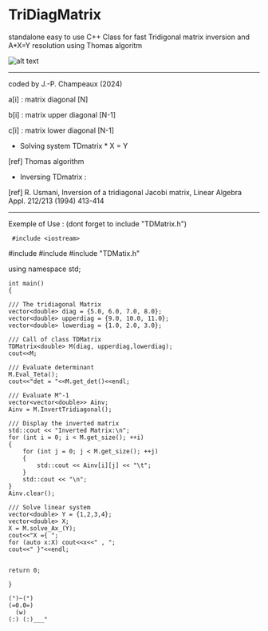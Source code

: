# TriDiagMatrix
standalone easy to use C++ Class for fast Tridigonal matrix inversion and A*X=Y resolution using Thomas algoritm

![alt text](https://external-content.duckduckgo.com/iu/?u=https%3A%2F%2Fdocs.oracle.com%2Fcd%2FE77782_01%2Fhtml%2FE77802%2Ffigures%2Fequation1211.png&f=1&nofb=1&ipt=2fc7441ade3d5bb0c9e3a5a167cab031d5bd5ff728053c6e0f38495a5ba08424&ipo=images)

 ---------------------------------------------------
 coded by J.-P. Champeaux (2024)

 a[i] : matrix diagonal  [N]
 
 b[i] : matrix upper diagonal [N-1]
 
 c[i] : matrix lower diagonal [N-1]
 
 - Solving system TDmatrix * X = Y
 
 [ref] Thomas algorithm
 
 - Inversing TDmatrix :
 
 [ref] R. Usmani, Inversion of a tridiagonal Jacobi matrix, Linear Algebra Appl. 212/213 (1994) 413-414
 
 -------------------------------------------------

 Exemple of Use : (dont forget to include "TDMatrix.h") 
      
     #include <iostream>
#include <vector>
#include <cmath>
#include "TDMatix.h"

using namespace std;


    int main()
    {

    /// The tridiagonal Matrix
    vector<double> diag = {5.0, 6.0, 7.0, 8.0};
    vector<double> upperdiag = {9.0, 10.0, 11.0};
    vector<double> lowerdiag = {1.0, 2.0, 3.0};

    /// Call of class TDMatrix
    TDMatrix<double> M(diag, upperdiag,lowerdiag);
    cout<<M;
    
    /// Evaluate determinant
    M.Eval_Teta();
    cout<<"det = "<<M.get_det()<<endl;

    /// Evaluate M^-1
    vector<vector<double>> Ainv;
    Ainv = M.InvertTridiagonal();

    /// Display the inverted matrix
    std::cout << "Inverted Matrix:\n";
    for (int i = 0; i < M.get_size(); ++i)
    {
        for (int j = 0; j < M.get_size(); ++j)
        {
            std::cout << Ainv[i][j] << "\t";
        }
        std::cout << "\n";
    }
    Ainv.clear();

    /// Solve linear system
    vector<double> Y = {1,2,3,4};
    vector<double> X;
    X = M.solve_Ax_(Y);
    cout<<"X ={ ";
    for (auto x:X) cout<<x<<" , ";
    cout<<" }"<<endl;
    
    
    return 0;
    
    }

    (°)~(°)  
    (=0.0=)  
      (w)   
    (:) (:)___°  
